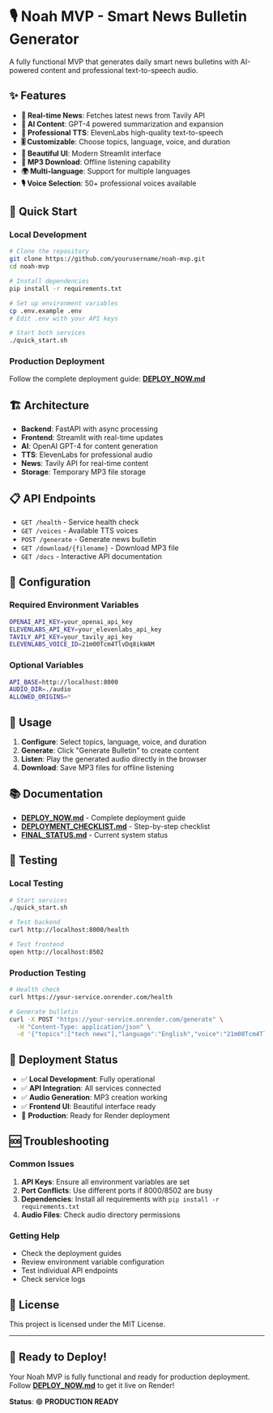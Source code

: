 # 🎙️ Noah MVP - Smart News Bulletin Generator

A fully functional MVP that generates daily smart news bulletins with AI-powered content and professional text-to-speech audio.

## ✨ **Features**

- **📰 Real-time News**: Fetches latest news from Tavily API
- **🧠 AI Content**: GPT-4 powered summarization and expansion
- **🎵 Professional TTS**: ElevenLabs high-quality text-to-speech
- **🎚️ Customizable**: Choose topics, language, voice, and duration
- **📱 Beautiful UI**: Modern Streamlit interface
- **💾 MP3 Download**: Offline listening capability
- **🌍 Multi-language**: Support for multiple languages
- **🎙️ Voice Selection**: 50+ professional voices available

## 🚀 **Quick Start**

### **Local Development**
```bash
# Clone the repository
git clone https://github.com/yourusername/noah-mvp.git
cd noah-mvp

# Install dependencies
pip install -r requirements.txt

# Set up environment variables
cp .env.example .env
# Edit .env with your API keys

# Start both services
./quick_start.sh
```

### **Production Deployment**
Follow the complete deployment guide: [**DEPLOY_NOW.md**](DEPLOY_NOW.md)

## 🏗️ **Architecture**

- **Backend**: FastAPI with async processing
- **Frontend**: Streamlit with real-time updates
- **AI**: OpenAI GPT-4 for content generation
- **TTS**: ElevenLabs for professional audio
- **News**: Tavily API for real-time content
- **Storage**: Temporary MP3 file storage

## 📋 **API Endpoints**

- `GET /health` - Service health check
- `GET /voices` - Available TTS voices
- `POST /generate` - Generate news bulletin
- `GET /download/{filename}` - Download MP3 file
- `GET /docs` - Interactive API documentation

## 🔧 **Configuration**

### **Required Environment Variables**
```bash
OPENAI_API_KEY=your_openai_api_key
ELEVENLABS_API_KEY=your_elevenlabs_api_key
TAVILY_API_KEY=your_tavily_api_key
ELEVENLABS_VOICE_ID=21m00Tcm4TlvDq8ikWAM
```

### **Optional Variables**
```bash
API_BASE=http://localhost:8000
AUDIO_DIR=./audio
ALLOWED_ORIGINS=*
```

## 🎯 **Usage**

1. **Configure**: Select topics, language, voice, and duration
2. **Generate**: Click "Generate Bulletin" to create content
3. **Listen**: Play the generated audio directly in the browser
4. **Download**: Save MP3 files for offline listening

## 📚 **Documentation**

- [**DEPLOY_NOW.md**](DEPLOY_NOW.md) - Complete deployment guide
- [**DEPLOYMENT_CHECKLIST.md**](DEPLOYMENT_CHECKLIST.md) - Step-by-step checklist
- [**FINAL_STATUS.md**](FINAL_STATUS.md) - Current system status

## 🧪 **Testing**

### **Local Testing**
```bash
# Start services
./quick_start.sh

# Test backend
curl http://localhost:8000/health

# Test frontend
open http://localhost:8502
```

### **Production Testing**
```bash
# Health check
curl https://your-service.onrender.com/health

# Generate bulletin
curl -X POST "https://your-service.onrender.com/generate" \
  -H "Content-Type: application/json" \
  -d '{"topics":["tech news"],"language":"English","voice":"21m00Tcm4TlvDq8ikWAM","duration":3}'
```

## 🚀 **Deployment Status**

- ✅ **Local Development**: Fully operational
- ✅ **API Integration**: All services connected
- ✅ **Audio Generation**: MP3 creation working
- ✅ **Frontend UI**: Beautiful interface ready
- 🎯 **Production**: Ready for Render deployment

## 🆘 **Troubleshooting**

### **Common Issues**
1. **API Keys**: Ensure all environment variables are set
2. **Port Conflicts**: Use different ports if 8000/8502 are busy
3. **Dependencies**: Install all requirements with `pip install -r requirements.txt`
4. **Audio Files**: Check audio directory permissions

### **Getting Help**
- Check the deployment guides
- Review environment variable configuration
- Test individual API endpoints
- Check service logs

## 📄 **License**

This project is licensed under the MIT License.

---

## 🎉 **Ready to Deploy!**

Your Noah MVP is fully functional and ready for production deployment. Follow [**DEPLOY_NOW.md**](DEPLOY_NOW.md) to get it live on Render!

**Status**: 🟢 **PRODUCTION READY**
